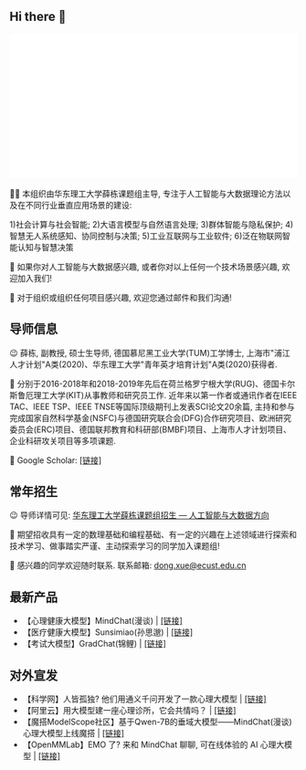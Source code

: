 ## Hi there 👋

</div>
<div align=center><img src ="./assets/X-D-Lab-white.png"/></div> 

🙋‍♀️ 本组织由华东理工大学薛栋课题组主导, 专注于人工智能与大数据理论方法以及在不同行业垂直应用场景的建设:

1)社会计算与社会智能; 2)大语言模型与自然语言处理; 3)群体智能与隐私保护; 4)智慧无人系统感知、协同控制与决策; 5)工业互联网与工业软件; 6)泛在物联网智能认知与智慧决策

🌈 如果你对人工智能与大数据感兴趣, 或者你对以上任何一个技术场景感兴趣, 欢迎加入我们!  

🧙 对于组织或组织任何项目感兴趣, 欢迎您通过邮件和我们沟通! 

## 导师信息

😉 薛栋, 副教授, 硕士生导师, 德国慕尼黑工业大学(TUM)工学博士, 上海市"浦江人才计划"A类(2020)、华东理工大学"青年英才培育计划"A类(2020)获得者.

👏 分别于2016-2018年和2018-2019年先后在荷兰格罗宁根大学(RUG)、德国卡尔斯鲁厄理工大学(KIT)从事教师和研究员工作. 近年来以第一作者或通讯作者在IEEE TAC、IEEE TSP、IEEE TNSE等国际顶级期刊上发表SCI论文20余篇, 主持和参与完成国家自然科学基金(NSFC)与德国研究联合会(DFG)合作研究项目、欧洲研究委员会(ERC)项目、德国联邦教育和科研部(BMBF)项目、上海市人才计划项目、企业科研攻关项目等多项课题.

🤝 Google Scholar: [\[链接\]](https://scholar.google.de/citations?user=ognfTWIAAAAJ&hl=en)

## 常年招生

😉 导师详情可见: [华东理工大学薛栋课题组招生 — 人工智能与大数据方向](https://mp.weixin.qq.com/s/zpusFkLLXfYxtDTjDwuZ1g)

👏 期望招收具有一定的数理基础和编程基础、有一定的兴趣在上述领域进行探索和技术学习、做事踏实严谨、主动探索学习的同学加入课题组!

🤝 感兴趣的同学欢迎随时联系. 联系邮箱: dong.xue@ecust.edu.cn

## 最新产品

* 【心理健康大模型】MindChat(漫谈) \| [\[链接\]](https://github.com/X-D-Lab/MindChat)
* 【医疗健康大模型】Sunsimiao(孙思邈) \| [\[链接\]](https://github.com/X-D-Lab/Sunsimiao)
* 【考试大模型】GradChat(锦鲤) \| [\[链接\]](https://github.com/X-D-Lab/GradChat)

## 对外宣发
* 【科学网】人皆孤独? 他们用通义千问开发了一款心理大模型 \| [\[链接\]](https://news.sciencenet.cn/htmlnews/2023/12/513458.shtm?bsh_bid=5975565683)
* 【阿里云】用大模型建一座心理诊所，它会共情吗？ \| [\[链接\]]([https://news.sciencenet.cn/htmlnews/2023/12/513458.shtm?bsh_bid=5975565683](https://www.bilibili.com/video/BV1Sc411q7oU/?share_source=copy_web&vd_source=8162f92b2a1a94035ca9e4e0f6e1860a))
* 【魔搭ModelScope社区】基于Qwen-7B的垂域大模型——MindChat(漫谈)心理大模型上线魔搭 \| [\[链接\]](https://mp.weixin.qq.com/s/frJwp-kLuF_aT_vt8V6hJQ)
* 【OpenMMLab】EMO 了? 来和 MindChat 聊聊, 可在线体验的 AI 心理大模型 \| [\[链接\]](https://mp.weixin.qq.com/s/wOQP2A0nm0OGaiwzdJ9wPg)
